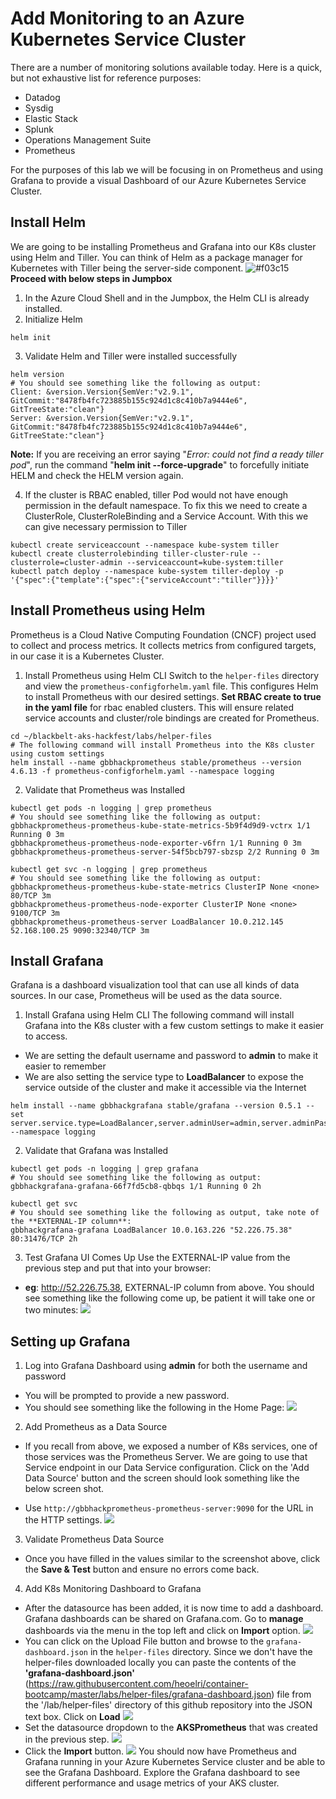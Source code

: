 # Add Monitoring to an Azure Kubernetes Service Cluster
There are a number of monitoring solutions available today. Here is a quick, but not exhaustive list for reference purposes:
* Datadog
* Sysdig
* Elastic Stack
* Splunk
* Operations Management Suite
* Prometheus
 
For the purposes of this lab we will be focusing in on Prometheus and using Grafana to provide a visual Dashboard of our Azure Kubernetes Service Cluster.
## Install Helm
We are going to be installing Prometheus and Grafana into our K8s cluster using Helm and Tiller. You can think of Helm as a package manager for Kubernetes with Tiller being the server-side component.
![#f03c15](https://placehold.it/15/f03c15/000000?text=+) **Proceed with below steps in Jumpbox**
1. In the Azure Cloud Shell and in the Jumpbox, the Helm CLI is already installed. 
2. Initialize Helm
```
helm init
``` 
3. Validate Helm and Tiller were installed successfully
```
helm version
# You should see something like the following as output:
Client: &version.Version{SemVer:"v2.9.1", GitCommit:"8478fb4fc723885b155c924d1c8c410b7a9444e6", GitTreeState:"clean"}
Server: &version.Version{SemVer:"v2.9.1", GitCommit:"8478fb4fc723885b155c924d1c8c410b7a9444e6", GitTreeState:"clean"}
```
**Note:** If you are receiving an error saying "*Error: could not find a ready tiller pod*", run the command "**helm init --force-upgrade**" to forcefully initiate HELM and check the HELM version again.

4. If the cluster is RBAC enabled, tiller Pod would not have enough permission in the default namespace. To fix this we need to create a ClusterRole, ClusterRoleBinding and a Service Account. With this we can give necessary permission to Tiller
```
kubectl create serviceaccount --namespace kube-system tiller
kubectl create clusterrolebinding tiller-cluster-rule --clusterrole=cluster-admin --serviceaccount=kube-system:tiller
kubectl patch deploy --namespace kube-system tiller-deploy -p '{"spec":{"template":{"spec":{"serviceAccount":"tiller"}}}}'
```
## Install Prometheus using Helm
Prometheus is a Cloud Native Computing Foundation (CNCF) project used to collect and process metrics. It collects metrics from configured targets, in our case it is a Kubernetes Cluster.
1. Install Prometheus using Helm CLI
Switch to the `helper-files` directory and view the `prometheus-configforhelm.yaml` file. This configures Helm to install Prometheus with our desired settings. **Set RBAC create to true in the yaml file** for rbac enabled clusters. This will ensure related service accounts and cluster/role bindings are created for Prometheus.
```
cd ~/blackbelt-aks-hackfest/labs/helper-files
# The following command will install Prometheus into the K8s cluster using custom settings
helm install --name gbbhackprometheus stable/prometheus --version 4.6.13 -f prometheus-configforhelm.yaml --namespace logging
```
2. Validate that Prometheus was Installed
``` 
kubectl get pods -n logging | grep prometheus
# You should see something like the following as output:
gbbhackprometheus-prometheus-kube-state-metrics-5b9f4d9d9-vctrx 1/1 Running 0 3m
gbbhackprometheus-prometheus-node-exporter-v6frn 1/1 Running 0 3m
gbbhackprometheus-prometheus-server-54f5bcb797-sbzsp 2/2 Running 0 3m
```
```
kubectl get svc -n logging | grep prometheus
# You should see something like the following as output:
gbbhackprometheus-prometheus-kube-state-metrics ClusterIP None <none> 80/TCP 3m
gbbhackprometheus-prometheus-node-exporter ClusterIP None <none> 9100/TCP 3m
gbbhackprometheus-prometheus-server LoadBalancer 10.0.212.145 52.168.100.25 9090:32340/TCP 3m
```
## Install Grafana
Grafana is a dashboard visualization tool that can use all kinds of data sources. In our case, Prometheus will be used as the data source.
1. Install Grafana using Helm CLI
The following command will install Grafana into the K8s cluster with a few custom settings to make it easier to access.
* We are setting the default username and password to **admin** to make it easier to remember
* We are also setting the service type to **LoadBalancer** to expose the service outside of the cluster and make it accessible via the Internet
```
helm install --name gbbhackgrafana stable/grafana --version 0.5.1 --set server.service.type=LoadBalancer,server.adminUser=admin,server.adminPassword=admin,server.image=grafana/grafana:latest,server.persistentVolume.enabled=false --namespace logging
```
2. Validate that Grafana was Installed
```
kubectl get pods -n logging | grep grafana
# You should see something like the following as output:
gbbhackgrafana-grafana-66f7fd5cb8-qbbqs 1/1 Running 0 2h
```
```
kubectl get svc 
# You should see something like the following as output, take note of the **EXTERNAL-IP column**:
gbbhackgrafana-grafana LoadBalancer 10.0.163.226 "52.226.75.38" 80:31476/TCP 2h
```
3. Test Grafana UI Comes Up
Use the EXTERNAL-IP value from the previous step and put that into your browser:
* **eg**: http://52.226.75.38, EXTERNAL-IP column from above. You should see something like the following come up, be patient it will take one or two minutes:
![](img/8-grafana_default_new.png)
## Setting up Grafana
1. Log into Grafana Dashboard using **admin** for both the username and password
* You will be prompted to provide a new password.
* You should see something like the following in the Home Page:
![](img/8-grafana_loggedin.png)
2. Add Prometheus as a Data Source
* If you recall from above, we exposed a number of K8s services, one of those services was the Prometheus Server. We are going to use that Service endpoint in our Data Service configuration. 
Click on the 'Add Data Source' button and the screen should look something like the below screen shot.

* Use `http://gbbhackprometheus-prometheus-server:9090` for the URL in the HTTP settings.
![](img/8-grafanadatasource.JPG)
3. Validate Prometheus Data Source
* Once you have filled in the values similar to the screenshot above, click the **Save & Test** button and ensure no errors come back.
4. Add K8s Monitoring Dashboard to Grafana
* After the datasource has been added, it is now time to add a dashboard. Grafana dashboards can be shared on Grafana.com. Go to **manage** dashboards via the menu in the top left and click on **Import** option.
![](img/8-grafanan-importdb.jpg)
* You can click on the Upload File button and browse to the `grafana-dashboard.json` in the `helper-files` directory. Since we don't have the helper-files downloaded locally you can paste the contents of the **'grafana-dashboard.json'** (https://raw.githubusercontent.com/heoelri/container-bootcamp/master/labs/helper-files/grafana-dashboard.json) file from the '/lab/helper-files' directory of this github repository into the JSON text box. Click on **Load**
![](img/8-grafana_dashboardid.png)
* Set the datasource dropdown to the **AKSPrometheus** that was created in the previous step. 
![](img/8-grafana-import-json.jpg)
* Click the **Import** button.
![](img/8-grafana_k8sdashboard.png)
You should now have Prometheus and Grafana running in your Azure Kubernetes Service cluster and be able to see the Grafana Dashboard.
Explore the Grafana dashboard to see different performance and usage metrics of your AKS cluster.
